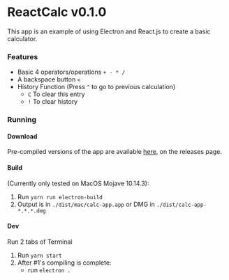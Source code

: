 # ReactCalc v0.1.0

This app is an example of using Electron and React.js to create a basic calculator.

### Features

* Basic 4 operators/operations `+ - * /`
* A backspace button `<`
* History Function (Press `^` to go to previous calculation)
   * `C` To clear this entry
   * `!` To clear history

### Running

#### Download
Pre-compiled versions of the app are available [here](https://github.com/r2d2292/ReactCalc/releases), on the releases page.

#### Build
(Currently only tested on MacOS Mojave 10.14.3):
1. Run `yarn run electron-build`
2. Output is in `./dist/mac/calc-app.app` or DMG in `./dist/calc-app-*.*.*.dmg`

#### Dev
Run 2 tabs of Terminal

1. Run `yarn start`
2. After #1's compiling is complete:
   * run `electron .`
